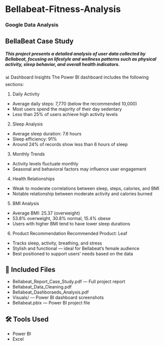# Bellabeat-Fitness-Analysis


###  Google Data Analysis


 ## BellaBeat Case Study    


##### This project presents a detailed analysis of user data collected by Bellabeat, focusing on lifestyle and wellness patterns such as physical activity, sleep behavior, and overall health indicators.
 📊 Dashboard Insights
The Power BI dashboard includes the following sections:

 1. Daily Activity
- Average daily steps: 7,770 (below the recommended 10,000)
- Most users spend the majority of their day sedentary
- Less than 25% of users achieve high activity levels

 2. Sleep Analysis
- Average sleep duration: 7.6 hours
- Sleep efficiency: 91%
- Around 24% of records show less than 6 hours of sleep

 3. Monthly Trends
- Activity levels fluctuate monthly
- Seasonal and behavioral factors may influence user engagement

 4. Health Relationships
- Weak to moderate correlations between sleep, steps, calories, and BMI
- Notable relationship between moderate activity and calories burned

 5. BMI Analysis
- Average BMI: 25.37 (overweight)
- 53.8% overweight, 30.8% normal, 15.4% obese
- Users with higher BMI tend to have lower sleep durations

 6. Product Recommendation
Recommended Product: Leaf
- Tracks sleep, activity, breathing, and stress
- Stylish and functional — ideal for Bellabeat’s female audience
- Best positioned to support users’ needs based on the data

## 📂 Included Files
- Bellabeat_Report_Case_Study.pdf — Full project report
- Bellabeat_Data_Cleaning.pdf
- Bellabeat_Dashboraeds_Analysis.pdf
- Visuals/ — Power BI dashboard screenshots
- Bellabeat.pbix  — Power BI project file

## 🛠 Tools Used
- Power BI
- Excel
